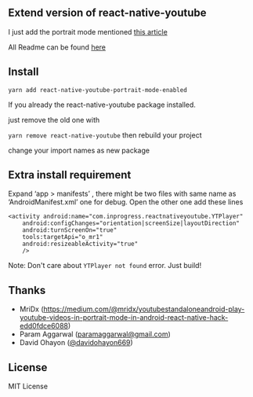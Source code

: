 ## Extend version of react-native-youtube 

I just add the portrait mode mentioned [this article](https://medium.com/@mridx/youtubestandaloneandroid-play-youtube-videos-in-portrait-mode-in-android-react-native-hack-edd0fdce6088)

All Readme can be found [here](https://github.com/davidohayon669/react-native-youtube)

## Install

` yarn add react-native-youtube-portrait-mode-enabled ` 

If you already the react-native-youtube package installed.

just remove the old one with 

` yarn remove react-native-youtube ` then rebuild your project

change your import names as new package

## Extra install requirement

Expand ‘app > manifests’ , there might be two files with same name as ‘AndroidManifest.xml’ one for debug. Open the other one add these lines 

```
<activity android:name="com.inprogress.reactnativeyoutube.YTPlayer"
    android:configChanges="orientation|screenSize|layoutDirection"
    android:turnScreenOn="true"
    tools:targetApi="o_mr1"
    android:resizeableActivity="true"
    />
```

Note: Don't care about `YTPlayer not found` error. Just build!

## Thanks
- MriDx (https://medium.com/@mridx/youtubestandaloneandroid-play-youtube-videos-in-portrait-mode-in-android-react-native-hack-edd0fdce6088)
- Param Aggarwal (paramaggarwal@gmail.com)
- David Ohayon ([@davidohayon669](https://twitter.com/davidohayon669))

## License

MIT License

